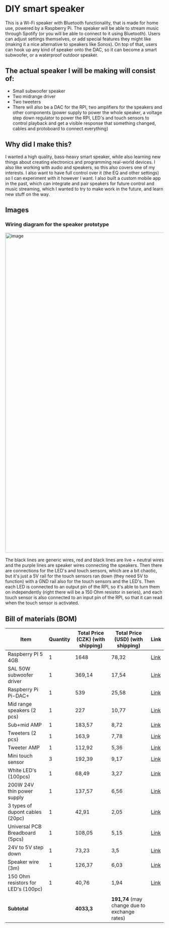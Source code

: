 # DIY smart speaker

This is a Wi-Fi speaker with Bluetooth functionality, that is made for home use, powered by a Raspberry Pi.
The speaker will be able to stream music through Spotify (or you will be able to connect to it using Bluetooth).
Users can adjust settings themselves, or add special features they might like (making it a nice alternative to speakers like Sonos). On top of that, users can hook up any kind of speaker onto the DAC, so it can become a smart subwoofer, or a waterproof outdoor speaker.

## The actual speaker I will be making will consist of:

- Small subwoofer speaker
- Two midrange driver
- Two tweeters
- There will also be a DAC for the RPI, two amplifiers for the speakers and other components (power supply to power the whole speaker, a voltage step down regulator to power the RPI, LED's and touch sensors to control playback and get a visible response that something changed, cables and protoboard to connect everything)

## Why did I make this?

I wanted a high quality, bass-heavy smart speaker, while also learning new things about creating electronics and programming real-world devices. I also like working with audio and speakers, so this also covers one of my interests. I also want to have full control over it (the EQ and other settings) so I can experiment with it however I want.
I also built a custom mobile app in the past, which can integrate and pair speakers for future control and music streaming, which I wanted to try to make work in the future, and learn new stuff on the way.

## Images

### Wiring diagram for the speaker prototype

<img width="1760" height="1014" alt="image" src="https://github.com/user-attachments/assets/c75b86b5-63e2-4b9d-b31b-84c9fc9f2aa1" />

The black lines are generic wires, red and black lines are live + neutral wires and the purple lines are speaker wires connecting the speakers.
Then there are connections for the LED's and touch sensors, which are a bit chaotic, but it's just a 5V rail for the touch sensors ran down (they need 5V to function) with a GND rail also for the touch sensors and the LED's. Then each LED is connected to an output pin of the RPI, so it's able to turn them on independently (right there will be a 150 Ohm resistor in series), and each touch sensor is also connected to an input pin of the RPI, so that it can read when the touch sensor is activated.

## Bill of materials (BOM)

| Item                                | Quantity | Total Price (CZK) (with shipping) | Total Price (USD) (with shipping)             | Link                                                                                                                                                                                      |
| ----------------------------------- | -------- | --------------------------------- | --------------------------------------------- | ----------------------------------------------------------------------------------------------------------------------------------------------------------------------------------------- |
| Raspberry PI 5 4GB                  | 1        | 1648                              | 78,32                                         | [Link](https://rpishop.cz/raspberry-pi-5/6497-raspberry-pi-5-4gb-ram.html)                                                                                                                |
| SAL 50W subwoofer driver            | 1        | 369,14                            | 17,54                                         | [Link](https://www.ame.cz/Elektronika/Reproduktory-mikrofony-sluchatka/Reproduktory-znacky-SAL/Stredobasove-reproduktory/Reproduktor-SAL-SBX1010-BK-8ohm-50W-basovy-stredobasovy-d153582) |
| Raspberry Pi Pi-DAC+                | 1        | 539                               | 25,58                                         | [Link](https://rpishop.cz/zvukove-karty/803-iqaudio-pi-dac.html)                                                                                                                          |
| Mid range speakers (2 pcs)          | 1        | 227                               | 10,77                                         | [Link](https://www.aliexpress.com/item/1005007256226541.html)                                                                                                                             |
| Sub+mid AMP                         | 1        | 183,57                            | 8,72                                          | [Link](https://www.aliexpress.com/item/1005007922429735.html)                                                                                                                             |
| Tweeters (2 pcs)                    | 1        | 163,9                             | 7,78                                          | [Link](https://www.aliexpress.com/item/1005007671411735.html)                                                                                                                             |
| Tweeter AMP                         | 1        | 112,92                            | 5,36                                          | [Link](https://www.aliexpress.com/item/1005007039518679.html)                                                                                                                             |
| Mini touch sensor                   | 3        | 192,39                            | 9,17                                          | [Link](https://www.aliexpress.com/item/1005008634223216.html)                                                                                                                             |
| White LED's (100pcs)                | 1        | 68,49                             | 3,27                                          | [Link](https://www.aliexpress.com/item/1005009131564126.html)                                                                                                                             |
| 200W 24V thin power supply          | 1        | 137,57                            | 6,56                                          | [Link](https://www.aliexpress.com/item/1005007655951765.html)                                                                                                                             |
| 3 types of dupont cables (20pc)     | 1        | 42,91                             | 2,05                                          | [Link](https://www.aliexpress.com/item/1005009366257883.html)                                                                                                                             |
| Universal PCB Breadboard (5pcs)     | 1        | 108,05                            | 5,15                                          | [Link](https://www.aliexpress.com/item/1005008240247248.html)                                                                                                                             |
| 24V to 5V step down                 | 1        | 73,23                             | 3,5                                           | [Link](https://www.aliexpress.com/item/1005008717423594.html)                                                                                                                             |
| Speaker wire (3m)                   | 1        | 126,37                            | 6,03                                          | [Link](https://www.aliexpress.com/item/32694142009.html)                                                                                                                                  |
| 150 Ohm resistors for LED's (100pc) | 1        | 40,76                             | 1,94                                          | [Link](https://www.aliexpress.com/item/1005006730653425.html)                                                                                                                             |
|                                     |          |                                   |                                               |                                                                                                                                                                                           |
| **Subtotal**                        |          | **4033,3**                        | **191,74** (may change due to exchange rates) |                                                                                                                                                                                           |
